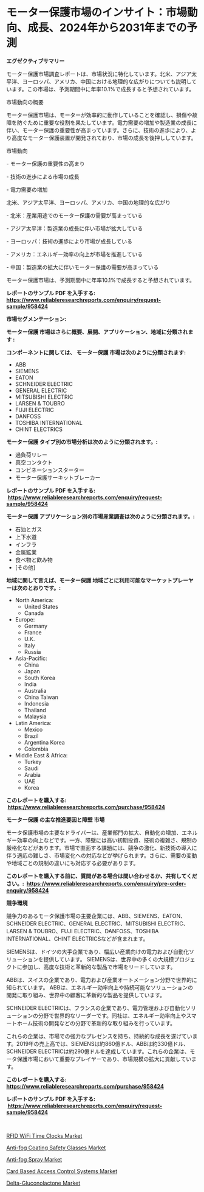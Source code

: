 <p><h1>モーター保護市場のインサイト：市場動向、成長、2024年から2031年までの予測</h1></p><p><strong>エグゼクティブサマリー</strong></p>
<p><p>モーター保護市場調査レポートは、市場状況に特化しています。北米、アジア太平洋、ヨーロッパ、アメリカ、中国における地理的な広がりについても説明しています。この市場は、予測期間中に年率10.1%で成長すると予想されています。</p><p>市場動向の概要</p><p>モーター保護市場は、モーターが効率的に動作していることを確認し、損傷や故障を防ぐために重要な役割を果たしています。電力需要の増加や製造業の成長に伴い、モーター保護の重要性が高まっています。さらに、技術の進歩により、より高度なモーター保護装置が開発されており、市場の成長を後押ししています。</p><p>市場動向</p><p>- モーター保護の重要性の高まり</p><p>- 技術の進歩による市場の成長</p><p>- 電力需要の増加</p><p>北米、アジア太平洋、ヨーロッパ、アメリカ、中国の地理的な広がり</p><p>- 北米：産業用途でのモーター保護の需要が高まっている</p><p>- アジア太平洋：製造業の成長に伴い市場が拡大している</p><p>- ヨーロッパ：技術の進歩により市場が成長している</p><p>- アメリカ：エネルギー効率の向上が市場を推進している</p><p>- 中国：製造業の拡大に伴いモーター保護の需要が高まっている</p><p>モーター保護市場は、予測期間中に年率10.1%で成長すると予想されています。</p></p>
<p><strong>レポートのサンプル PDF を入手する: <a href="https://www.reliableresearchreports.com/enquiry/request-sample/958424">https://www.reliableresearchreports.com/enquiry/request-sample/958424</a></strong></p>
<p><strong>市場セグメンテーション:</strong></p>
<p><strong> モーター保護 市場はさらに概要、展開、アプリケーション、地域に分類されます :</strong></p>
<p><strong>コンポーネントに関しては、 モーター保護 市場は次のように分類されます: &nbsp;</strong></p>
<p><ul><li>ABB</li><li>SIEMENS</li><li>EATON</li><li>SCHNEIDER ELECTRIC</li><li>GENERAL ELECTRIC</li><li>MITSUBISHI ELECTRIC</li><li>LARSEN & TOUBRO</li><li>FUJI ELECTRIC</li><li>DANFOSS</li><li>TOSHIBA INTERNATIONAL</li><li>CHINT ELECTRICS</li></ul></p>
<p><strong> モーター保護 タイプ別の市場分析は次のように分類されます。:</strong></p>
<p><ul><li>過負荷リレー</li><li>真空コンタクト</li><li>コンビネーションスターター</li><li>モーター保護サーキットブレーカー</li></ul></p>
<p><strong>レポートのサンプル PDF を入手する: &nbsp;<a href="https://www.reliableresearchreports.com/enquiry/request-sample/958424">https://www.reliableresearchreports.com/enquiry/request-sample/958424</a></strong></p>
<p><strong> モーター保護 アプリケーション別の市場産業調査は次のように分類されます。:</strong></p>
<p><ul><li>石油とガス</li><li>上下水道</li><li>インフラ</li><li>金属鉱業</li><li>食べ物と飲み物</li><li>[その他]</li></ul></p>
<p><strong>地域に関して言えば、モーター保護 地域ごとに利用可能なマーケットプレーヤーは次のとおりです。:</strong></p>
<p><ul>
    <li>
        North America:
        <ul>
            <li>United States</li>
            <li>Canada</li>
        </ul>
    </li>
    <li>
        Europe:
        <ul>
            <li>Germany</li>
            <li>France</li>
            <li>U.K.</li>
            <li>Italy</li>
            <li>Russia</li>
        </ul>
    </li>
    <li>
        Asia-Pacific:
        <ul>
            <li>China</li>
            <li>Japan</li>
            <li>South Korea</li>
            <li>India</li>
            <li>Australia</li>
            <li>China Taiwan</li>
            <li>Indonesia</li>
            <li>Thailand</li>
            <li>Malaysia</li>
        </ul>
    </li>
    <li>
        Latin America:
        <ul>
            <li>Mexico</li>
            <li>Brazil</li>
            <li>Argentina Korea</li>
            <li>Colombia</li>
        </ul>
    </li>
    <li>
        Middle East & Africa:
        <ul>
            <li>Turkey</li>
            <li>Saudi</li>
            <li>Arabia</li>
            <li>UAE</li>
            <li>Korea</li>
        </ul>
    </li>
    </ul></p>
<p><strong>このレポートを購入する: &nbsp;<a href="https://www.reliableresearchreports.com/purchase/958424">https://www.reliableresearchreports.com/purchase/958424</a></strong></p>
<p><strong>モーター保護 の主な推進要因と障壁 市場</strong></p>
<p><p>モータ保護市場の主要なドライバーは、産業部門の拡大、自動化の増加、エネルギー効率の向上などです。一方、障壁には高い初期投資、技術の複雑さ、規制の厳格化などがあります。市場で直面する課題には、競争の激化、新技術の導入に伴う適応の難しさ、市場変化への対応などが挙げられます。さらに、需要の変動や地域ごとの規制の違いにも対応する必要があります。</p></p>
<p><strong>このレポートを購入する前に、質問がある場合は問い合わせるか、共有してください。:&nbsp; <a href="https://www.reliableresearchreports.com/enquiry/pre-order-enquiry/958424">https://www.reliableresearchreports.com/enquiry/pre-order-enquiry/958424</a></strong></p>
<p><strong>競争環境</strong></p>
<p><p>競争力のあるモータ保護市場の主要企業には、ABB、SIEMENS、EATON、SCHNEIDER ELECTRIC、GENERAL ELECTRIC、MITSUBISHI ELECTRIC、LARSEN & TOUBRO、FUJI ELECTRIC、DANFOSS、TOSHIBA INTERNATIONAL、CHINT ELECTRICSなどが含まれます。</p><p>SIEMENSは、ドイツの大手企業であり、幅広い産業向けの電力および自動化ソリューションを提供しています。 SIEMENSは、世界中の多くの大規模プロジェクトに参加し、高度な技術と革新的な製品で市場をリードしています。</p><p>ABBは、スイスの企業であり、電力および産業オートメーション分野で世界的に知られています。 ABBは、エネルギー効率向上や持続可能なソリューションの開発に取り組み、世界中の顧客に革新的な製品を提供しています。</p><p>SCHNEIDER ELECTRICは、フランスの企業であり、電力管理および自動化ソリューションの分野で世界的なリーダーです。同社は、エネルギー効率向上やスマートホーム技術の開発などの分野で革新的な取り組みを行っています。</p><p>これらの企業は、市場での強力なプレゼンスを持ち、持続的な成長を遂げています。2019年の売上高では、SIEMENSは約860億ドル、ABBは約330億ドル、SCHNEIDER ELECTRICは約290億ドルを達成しています。これらの企業は、モータ保護市場において重要なプレイヤーであり、市場規模の拡大に貢献しています。</p></p>
<p><strong>このレポートを購入する: &nbsp; <a href="https://www.reliableresearchreports.com/purchase/958424">https://www.reliableresearchreports.com/purchase/958424</a></strong></p>
<p><strong>レポートのサンプル PDF を入手する: &nbsp;<a href="https://www.reliableresearchreports.com/enquiry/request-sample/958424">https://www.reliableresearchreports.com/enquiry/request-sample/958424</a></strong><strong></strong></p>
<p>&nbsp;</p>
<p><p><a href="https://github.com/wusalecollins540tpqoz/Market-Research-Report-List-1/blob/main/rfid-wifi-time-clocks-market.md">RFID WiFi Time Clocks Market</a></p><p><a href="https://view.publitas.com/reportprime-1/anti-fog-coating-safety-glasses-market-size-2024-2031-global-industrial-analysis-key-geographical-regions-market-share-top-key-players-product-types-and-forecast-research-report/">Anti-fog Coating Safety Glasses Market</a></p><p><a href="https://view.publitas.com/reportprime-1/anti-fog-spray-market-analysis-examines-its-scope-on-growth-opportunities-and-forecasted-trends-spanning-from-2024-to-2031/">Anti-fog Spray Market</a></p><p><a href="https://github.com/kathiaseamanalvaradovlprc2h/Market-Research-Report-List-1/blob/main/card-based-access-control-systems-market.md">Card Based Access Control Systems Market</a></p><p><a href="https://noble-drawer-34c.notion.site/Delta-Gluconolactone-Market-Research-Report-Provides-Critical-Insights-that-can-help-Shape-Business--fd43a1a9752344c7b29ee4af750b110a">Delta-Gluconolactone Market</a></p></p>